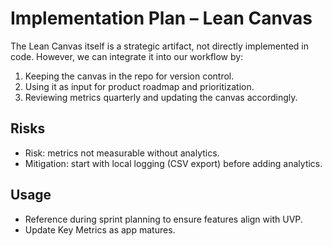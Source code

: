 # Implementation Plan – Lean Canvas

The Lean Canvas itself is a strategic artifact, not directly implemented in code.
However, we can integrate it into our workflow by:

1. Keeping the canvas in the repo for version control.
2. Using it as input for product roadmap and prioritization.
3. Reviewing metrics quarterly and updating the canvas accordingly.

## Risks
- Risk: metrics not measurable without analytics.
- Mitigation: start with local logging (CSV export) before adding analytics.

## Usage
- Reference during sprint planning to ensure features align with UVP.
- Update Key Metrics as app matures.
